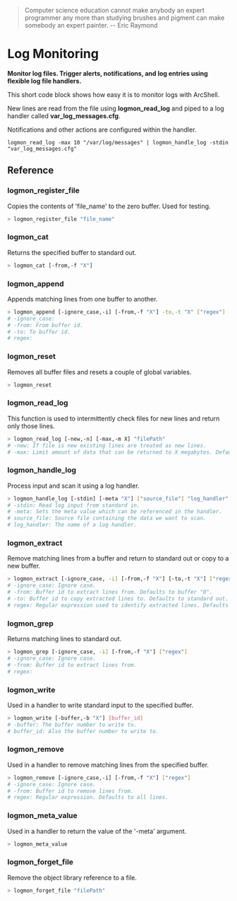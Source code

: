 > Computer science education cannot make anybody an expert programmer any more than studying brushes and pigment can make somebody an expert painter. -- Eric Raymond

# Log Monitoring

**Monitor log files. Trigger alerts, notifications, and log entries using flexible log file handlers.**

This short code block shows how easy it is to monitor logs with ArcShell. 

New lines are read from the file using **logmon_read_log** and piped to a log handler called **var_log_messages.cfg**. 

Notifications and other actions are configured within the handler.

```
logmon_read_log -max 10 "/var/log/messages" | logmon_handle_log -stdin "var_log_messages.cfg"
```



## Reference


### logmon_register_file
Copies the contents of 'file_name' to the zero buffer. Used for testing.
```bash
> logmon_register_file "file_name"
```

### logmon_cat
Returns the specified buffer to standard out.
```bash
> logmon_cat [-from,-f "X"]
```

### logmon_append
Appends matching lines from one buffer to another.
```bash
> logmon_append [-ignore_case,-i] [-from,-f "X"] -to,-t "X" ["regex"]
# -ignore_case:
# -from: From buffer id.
# -to: To buffer id.
# regex:
```

### logmon_reset
Removes all buffer files and resets a couple of global variables.
```bash
> logmon_reset
```

### logmon_read_log
This function is used to intermittently check files for new lines and return only those lines.
```bash
> logmon_read_log [-new,-n] [-max,-m X] "filePath"
# -new: If file is new existing lines are treated as new lines.
# -max: Limit amount of data that can be returned to X megabytes. Defaults to 10.
```

### logmon_handle_log
Process input and scan it using a log handler.
```bash
> logmon_handle_log [-stdin] [-meta "X"] ["source_file"] "log_handler"
# -stdin: Read log input from standard in.
# -meta: Sets the meta value which can be referenced in the handler.
# source_file: Source file containing the data we want to scan.
# log_handler: The name of a log handler.
```

### logmon_extract
Remove matching lines from a buffer and return to standard out or copy to a new buffer.
```bash
> logmon_extract [-ignore_case, -i] [-from,-f "X"] [-to,-t "X"] ["regex"]
# -ignore_case: Ignore case.
# -from: Buffer id to extract lines from. Defaults to buffer "0".
# -to: Buffer id to copy extracted lines to. Defaults to standard out.
# regex: Regular expression used to identify extracted lines. Defaults to all lines.
```

### logmon_grep
Returns matching lines to standard out.
```bash
> logmon_grep [-ignore_case, -i] [-from,-f "X"] ["regex"]
# -ignore_case: Ignore case.
# -from: Buffer id to extract lines from.
# regex:
```

### logmon_write
Used in a handler to write standard input to the specified buffer.
```bash
> logmon_write [-buffer,-b "X"] [buffer_id]
# -buffer: The buffer number to write to.
# buffer_id: Also the buffer number to write to.
```

### logmon_remove
Used in a handler to remove matching lines from the specified buffer.
```bash
> logmon_remove [-ignore_case,-i] [-from,-f "X"] ["regex"]
# -ignore_case: Ignore case.
# -from: Buffer id to remove lines from.
# regex: Regular expression. Defaults to all lines.
```

### logmon_meta_value
Used in a handler to return the value of the '-meta' argument.
```bash
> logmon_meta_value
```

### logmon_forget_file
Remove the object library reference to a file.
```bash
> logmon_forget_file "filePath"
```

